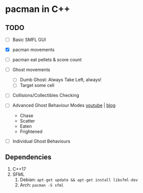 # pacman in C++

## TODO

- [ ] Basic SMFL GUI
- [x] pacman movements
- [ ] pacman eat pellets & score count
- [ ] Ghost movements
  - [ ] Dumb Ghost: Always Take Left, always!
  - [ ] Target some cell
- [ ] Collisions/Collectibles Checking
- [ ] Advanced Ghost Behaviour Modes [youtube](https://youtu.be/ataGotQ7ir8) | [blog](https://gameinternals.com/understanding-pac-man-ghost-behavior)
    - Chase
    - Scatter
    - Eaten
    - Frightened
- [ ] Individual Ghost Behaviours


## Dependencies

1. C++17
1. SFML
   1. Debian: `apt-get update && apt-get install libsfml-dev`
   1. Arch: `pacman -S sfml`